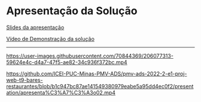 # Apresentação da Solução

[Slides da apresentação](Projeto%20grupo%209.pdf)

[Vídeo de Demonstração da solução](V%C3%ADdeo%20demonstra%C3%A7%C3%A3o%20da%20solu%C3%A7%C3%A3o.mp4)

***

https://user-images.githubusercontent.com/70844369/206077313-59624e4c-d4a7-47f5-ae82-34c936f372bc.mp4

https://github.com/ICEI-PUC-Minas-PMV-ADS/pmv-ads-2022-2-e1-proj-web-t9-bares-restaurantes/blob/b1c947bc87ae141549380979eabe5a95dd4ec0f2/presentation/apresenta%C3%A7%C3%A3o02.mp4


